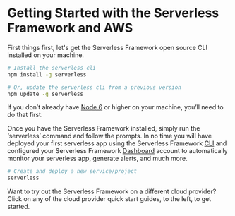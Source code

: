 <!--
title: Serverless Getting Started Guide
menuText: Get Started
layout: Doc
menuOrder: 0
menuItems:
  - {menuText: AWS Guide, path: /framework/docs/providers/aws/guide/quick-start}
  - {menuText: Azure Functions Guide, path: /framework/docs/providers/azure/guide/quick-start}
  - {menuText: Apache OpenWhisk Guide, path: /framework/docs/providers/openwhisk/guide/quick-start}
  - {menuText: Google Functions Guide, path: /framework/docs/providers/google/guide/quick-start}
  - {menuText: Kubeless Guide, path: /framework/docs/providers/kubeless/guide/quick-start}
  - {menuText: Spotinst Guide, path: /framework/docs/providers/spotinst/guide/quick-start}
  - {menuText: Fn Guide, path: /framework/docs/providers/fn/guide/quick-start}
  - {menuText: Cloudflare Workers Guide, path: /framework/docs/providers/cloudflare/guide/quick-start}
  - {menuText: Alibaba Guide , path: /framework/docs/providers/aliyun/guide/quick-start}
-->

# Getting Started with the Serverless Framework and AWS

First things first, let's get the Serverless Framework open source CLI installed on your machine.

```bash
# Install the serverless cli
npm install -g serverless

# Or, update the serverless cli from a previous version
npm update -g serverless
```

If you don’t already have [Node 6](https://nodejs.org/en/download/package-manager/) or higher on your machine, you’ll need to do that first.

Once you have the Serverless Framework installed, simply run the ‘serverless’ command and follow the prompts. In no time you will have deployed your first serverless app using the Serverless Framework [CLI](./providers/) and configured your Serverless Framework [Dashboard](./dashboard/) account to automatically monitor your serverless app, generate alerts, and much more.

```bash
# Create and deploy a new service/project
serverless
```

Want to try out the Serverless Framework on a different cloud provider? Click on any of the cloud provider quick start guides, to the left, to get started.

